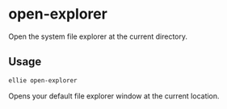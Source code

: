# open-explorer

Open the system file explorer at the current directory.

## Usage
```sh
ellie open-explorer
```

Opens your default file explorer window at the current location. 